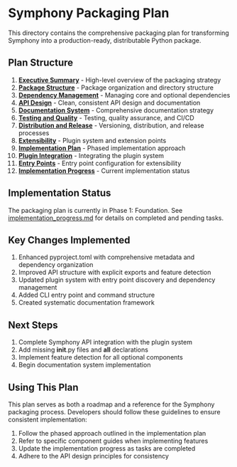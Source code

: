 # Symphony Packaging Plan

This directory contains the comprehensive packaging plan for transforming Symphony into a production-ready, distributable Python package.

## Plan Structure

1. [**Executive Summary**](00_executive_summary.md) - High-level overview of the packaging strategy
2. [**Package Structure**](01_package_structure.md) - Package organization and directory structure
3. [**Dependency Management**](02_dependency_management.md) - Managing core and optional dependencies
4. [**API Design**](03_api_design.md) - Clean, consistent API design and documentation
5. [**Documentation System**](04_documentation_system.md) - Comprehensive documentation strategy
6. [**Testing and Quality**](05_testing_and_quality.md) - Testing, quality assurance, and CI/CD
7. [**Distribution and Release**](06_distribution_and_release.md) - Versioning, distribution, and release processes
8. [**Extensibility**](07_extensibility.md) - Plugin system and extension points
9. [**Implementation Plan**](08_implementation_plan.md) - Phased implementation approach
10. [**Plugin Integration**](09_plugin_integration.md) - Integrating the plugin system
11. [**Entry Points**](10_entry_points.md) - Entry point configuration for extensibility
12. [**Implementation Progress**](implementation_progress.md) - Current implementation status

## Implementation Status

The packaging plan is currently in Phase 1: Foundation. See [implementation_progress.md](implementation_progress.md) for details on completed and pending tasks.

## Key Changes Implemented

1. Enhanced pyproject.toml with comprehensive metadata and dependency organization
2. Improved API structure with explicit exports and feature detection
3. Updated plugin system with entry point discovery and dependency management
4. Added CLI entry point and command structure
5. Created systematic documentation framework

## Next Steps

1. Complete Symphony API integration with the plugin system
2. Add missing __init__.py files and __all__ declarations
3. Implement feature detection for all optional components
4. Begin documentation system implementation

## Using This Plan

This plan serves as both a roadmap and a reference for the Symphony packaging process. Developers should follow these guidelines to ensure consistent implementation:

1. Follow the phased approach outlined in the implementation plan
2. Refer to specific component guides when implementing features
3. Update the implementation progress as tasks are completed
4. Adhere to the API design principles for consistency